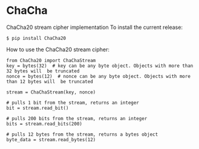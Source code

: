 # ChaCha
ChaCha20 stream cipher implementation
To install the current release:
```
$ pip install ChaCha20
```

How to use the ChaCha20 stream cipher:
```
from ChaCha20 import ChaChaStream
key = bytes(32)  # key can be any byte object. Objects with more than 32 bytes will  be truncated
nonce = bytes(12)  # nonce can be any byte object. Objects with more than 12 bytes will  be truncated

stream = ChaChaStream(key, nonce)

# pulls 1 bit from the stream, returns an integer
bit = stream.read_bit()

# pulls 200 bits from the stream, returns an integer
bits = stream.read_bits(200)

# pulls 12 bytes from the stream, returns a bytes object
byte_data = stream.read_bytes(12)
```
